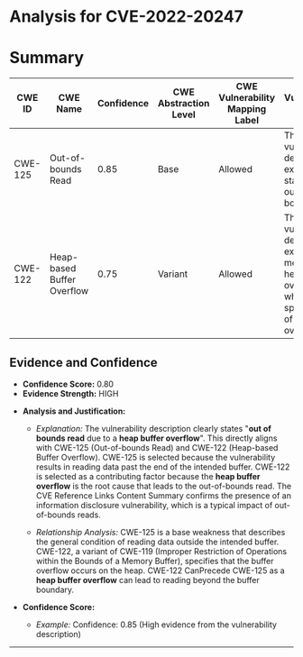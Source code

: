 # Analysis for CVE-2022-20247

# Summary
| CWE ID | CWE Name | Confidence | CWE Abstraction Level | CWE Vulnerability Mapping Label | CWE-Vulnerability Mapping Notes |
|---|---|---|---|---|---|
| CWE-125 | Out-of-bounds Read | 0.85 | Base | Allowed | The vulnerability description explicitly states an out-of-bounds read. |
| CWE-122 | Heap-based Buffer Overflow | 0.75 | Variant | Allowed | The vulnerability description explicitly mentions a heap buffer overflow, which is a specific type of buffer overflow. |

## Evidence and Confidence

*   **Confidence Score:** 0.80
*   **Evidence Strength:** HIGH

- **Analysis and Justification:**  
  - *Explanation:* The vulnerability description clearly states "**out of bounds read** due to a **heap buffer overflow**". This directly aligns with CWE-125 (Out-of-bounds Read) and CWE-122 (Heap-based Buffer Overflow). CWE-125 is selected because the vulnerability results in reading data past the end of the intended buffer. CWE-122 is selected as a contributing factor because the **heap buffer overflow** is the root cause that leads to the out-of-bounds read. The CVE Reference Links Content Summary confirms the presence of an information disclosure vulnerability, which is a typical impact of out-of-bounds reads.
  
  - *Relationship Analysis:* CWE-125 is a base weakness that describes the general condition of reading data outside the intended buffer. CWE-122, a variant of CWE-119 (Improper Restriction of Operations within the Bounds of a Memory Buffer), specifies that the buffer overflow occurs on the heap. CWE-122 CanPrecede CWE-125 as a **heap buffer overflow** can lead to reading beyond the buffer boundary.

- **Confidence Score:**  
  - *Example:* Confidence: 0.85 (High evidence from the vulnerability description)

---